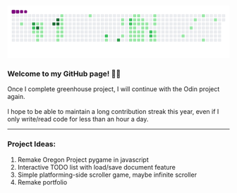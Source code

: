 ![snake gif](https://github.com/mattrich98/mattrich98/blob/output/github-contribution-grid-snake.gif)
### Welcome to my GitHub page! 👋😎
Once I complete greenhouse project, I will continue with the Odin project again.
<br> 
<br>
I hope to be able to maintain a long contribution streak this year, even if I only write/read code for less than an hour a day.
<hr>
<h3>Project Ideas:</h3> 
<ol>  
  <li>Remake Oregon Project pygame in javascript</li> 
  <li>Interactive TODO list with load/save document feature</li>
  <li>Simple platforming-side scroller game, maybe infinite scroller</li>
  <li>Remake portfolio</li>
</ol>
